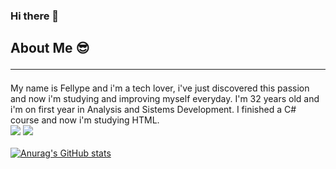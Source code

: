 ### Hi there 👋

## About Me 😎<hr>

   My name is Fellype and i'm a tech lover, i've just discovered this passion and now i'm studying and improving myself everyday. I'm 32 years old and i'm on first year in Analysis and Sistems Development.
   I finished a C# course and now i'm studying HTML.<br>
   <img src="https://img.shields.io/badge/C%23-VisualStudio-blue">
   <img src="https://img.shields.io/badge/HTML-Sublime%20Text%203-orange"><br><br>
   [![Anurag's GitHub stats](https://github-readme-stats.vercel.app/api?username=FellypeAmorim&hide=contribs)](https://github.com/anuraghazra/github-readme-stats)


<!--
**FellypeAmorim/FellypeAmorim** is a ✨ _special_ ✨ repository because its `README.md` (this file) appears on your GitHub profile.

Here are some ideas to get you started:

- 🔭 I’m currently working on ...
- 🌱 I’m currently learning ...
- 👯 I’m looking to collaborate on ...
- 🤔 I’m looking for help with ...
- 💬 Ask me about ...
- 📫 How to reach me: ...
- 😄 Pronouns: ...
- ⚡ Fun fact: ...
-->
